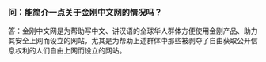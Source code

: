 ### 问：能简介一点关于金刚中文网的情况吗？

答：金刚中文网是为帮助写中文、讲汉语的全球华人群体方便使用金刚产品、助力其安全上网而设立的网站，尤其是为帮助上述群体中那些被剥夺了自由获取公开信息权利的人们自由上网而设立的网站。

